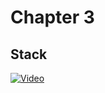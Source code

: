 # Chapter 3

## Stack

[![Video](https://img.youtube.com/vi/KInG04mAjO0/maxresdefault.jpg)](https://www.youtube.com/watch?v=KInG04mAjO0)
